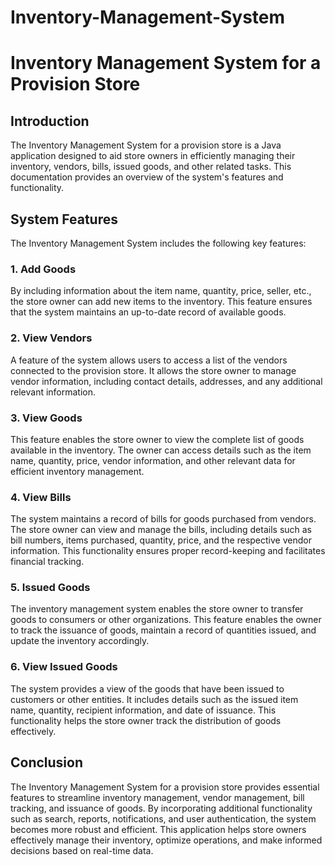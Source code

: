 # Inventory-Management-System

# Inventory Management System for a Provision Store

## Introduction
The Inventory Management System for a provision store is a Java application designed to aid store owners in efficiently managing their inventory, vendors, bills, issued goods, and other related tasks. This documentation provides an overview of the system's features and functionality.

## System Features
The Inventory Management System includes the following key features:

### 1. Add Goods
By including information about the item name, quantity, price, seller, etc., the store owner can add new items to the inventory. This feature ensures that the system maintains an up-to-date record of available goods.

### 2. View Vendors
A feature of the system allows users to access a list of the vendors connected to the provision store. It allows the store owner to manage vendor information, including contact details, addresses, and any additional relevant information.

### 3. View Goods
This feature enables the store owner to view the complete list of goods available in the inventory. The owner can access details such as the item name, quantity, price, vendor information, and other relevant data for efficient inventory management.

### 4. View Bills
The system maintains a record of bills for goods purchased from vendors. The store owner can view and manage the bills, including details such as bill numbers, items purchased, quantity, price, and the respective vendor information. This functionality ensures proper record-keeping and facilitates financial tracking.

### 5. Issued Goods
The inventory management system enables the store owner to transfer goods to consumers or other organizations. This feature enables the owner to track the issuance of goods, maintain a record of quantities issued, and update the inventory accordingly.

### 6. View Issued Goods
The system provides a view of the goods that have been issued to customers or other entities. It includes details such as the issued item name, quantity, recipient information, and date of issuance. This functionality helps the store owner track the distribution of goods effectively.

## Conclusion
The Inventory Management System for a provision store provides essential features to streamline inventory management, vendor management, bill tracking, and issuance of goods. By incorporating additional functionality such as search, reports, notifications, and user authentication, the system becomes more robust and efficient. This application helps store owners effectively manage their inventory, optimize operations, and make informed decisions based on real-time data.
